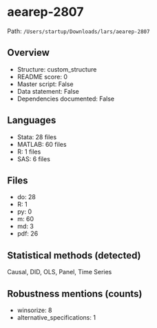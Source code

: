 # aearep-2807

Path: `/Users/startup/Downloads/lars/aearep-2807`

## Overview
- Structure: custom_structure
- README score: 0
- Master script: False
- Data statement: False
- Dependencies documented: False

## Languages
- Stata: 28 files
- MATLAB: 60 files
- R: 1 files
- SAS: 6 files

## Files
- do: 28
- R: 1
- py: 0
- m: 60
- md: 3
- pdf: 26

## Statistical methods (detected)
Causal, DID, OLS, Panel, Time Series

## Robustness mentions (counts)
- winsorize: 8
- alternative_specifications: 1